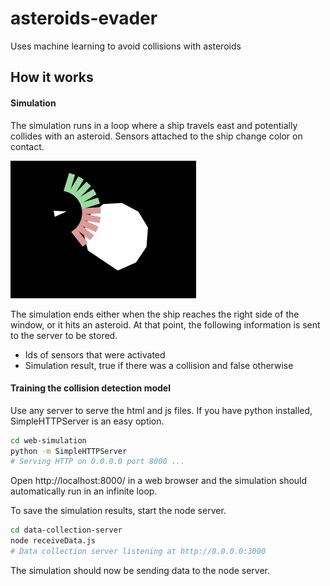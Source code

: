 # asteroids-evader
Uses machine learning to avoid collisions with asteroids

## How it works
#### Simulation

The simulation runs in a loop where a ship travels east and potentially collides with an asteroid.  Sensors attached to the ship change color on contact.

![screenshot](https://raw.githubusercontent.com/dan-silver/asteroids-evader/master/screenshot.png)

The simulation ends either when the ship reaches the right side of the window, or it hits an asteroid.  At that point, the following information is sent to the server to be stored.
 * Ids of sensors that were activated
 * Simulation result, true if there was a collision and false otherwise

#### Training the collision detection model

Use any server to serve the html and js files.  If you have python installed, SimpleHTTPServer is an easy option.

```bash
cd web-simulation
python -m SimpleHTTPServer
# Serving HTTP on 0.0.0.0 port 8000 ...

```
Open http://localhost:8000/ in a web browser and the simulation should automatically run in an infinite loop.

To save the simulation results, start the node server.
```bash
cd data-collection-server
node receiveData.js
# Data collection server listening at http://0.0.0.0:3000

```
The simulation should now be sending data to the node server.
